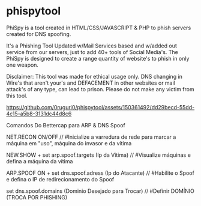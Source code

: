 # phispytool
PhiSpy is a tool created in HTML/CSS/JAVASCRIPT & PHP to phish servers created for DNS spoofing.

It's a Phishing Tool Updated w/Mail Services based and w/added out service from our servers, just to add 40+ tools of Social Media's.
The PhiSpy is designed to create a range quantity of website's to phish in only one weapon.

Disclaimer: This tool was made for ethical usage only. 
DNS changing in Wire's that aren't your's and DEFACEMENT in other websites or mail attack's of any type, can lead to prison. Please do not make any victim from this tool.


https://github.com/0ruguri0/phispytool/assets/150361492/dd29becd-55dd-4c15-a5b8-3131dc44d8c6



Comandos Do Bettercap para ARP & DNS Spoof

NET.RECON ON/OFF	                                    // #Inicialize a varredura de rede para marcar a máquina em "uso", máquina do invasor e da vítima

NEW.SHOW + set arp.spoof.targets (Ip da Vitima)       // #Visualize máquinas e defina a máquina da vítima

ARP.SPOOF ON + set dns.spoof.adress (Ip do Atacante)	// #Habilite o Spoof e defina o IP de redirecionamento do Spoof

set dns.spoof.domains (Dominio Desejado para Trocar)	// #Definir DOMÍNIO (TROCA POR PHISHING)
